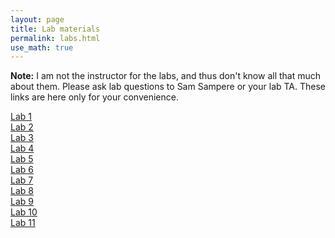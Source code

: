 ```yaml
---
layout: page
title: Lab materials 
permalink: labs.html
use_math: true
---
```


**Note:** I am not the instructor for the labs, and thus don't know all that much about them. Please ask lab questions to Sam Sampere or your lab TA. These links are here only for your convenience.

<a href="http://physicscourses.syr.edu/PHY221.16F/Labs/Lab1.pdf">Lab 1</a><br>
<a href="http://physicscourses.syr.edu/PHY221.16F/Labs/Lab2.pdf">Lab 2</a><br>
<a href="http://physicscourses.syr.edu/PHY221.16F/Labs/Lab3.pdf">Lab 3</a><br>
<a href="http://physicscourses.syr.edu/PHY221.16F/Labs/Lab4.pdf">Lab 4</a><br>
<a href="http://physicscourses.syr.edu/PHY221.16F/Labs/Lab5.pdf">Lab 5</a><br>
<a href="http://physicscourses.syr.edu/PHY221.16F/Labs/Lab6.pdf">Lab 6</a><br>
<a href="http://physicscourses.syr.edu/PHY221.16F/Labs/Lab7.pdf">Lab 7</a><br>
<a href="http://physicscourses.syr.edu/PHY221.16F/Labs/Lab8.pdf">Lab 8</a><br>
<a href="http://physicscourses.syr.edu/PHY221.16F/Labs/Lab9.pdf">Lab 9</a><br>
<a href="http://physicscourses.syr.edu/PHY221.16F/Labs/Lab10.pdf">Lab 10</a><br>
<a href="http://physicscourses.syr.edu/PHY221.16F/Labs/Lab11.pdf">Lab 11</a><br>

